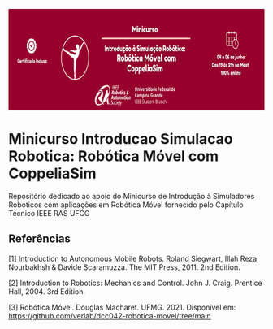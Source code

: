 <p align="center">
<img src="docs/images/banner.png" height="200" align="center">
</p>

# Minicurso Introducao Simulacao Robotica: Robótica Móvel com CoppeliaSim
Repositório dedicado ao apoio do Minicurso de Introdução à Simuladores Robóticos com aplicações em Robótica Móvel fornecido pelo Capítulo Técnico IEEE RAS UFCG

## Referências 

[1] Introduction to Autonomous Mobile Robots. Roland Siegwart, Illah Reza Nourbakhsh & Davide Scaramuzza. The MIT Press, 2011. 2nd Edition.

[2] Introduction to Robotics: Mechanics and Control. John J. Craig. Prentice Hall, 2004. 3rd Edition.

[3] Robótica Móvel. Douglas Macharet. UFMG. 2021. Disponível em: https://github.com/verlab/dcc042-robotica-movel/tree/main
